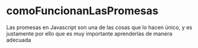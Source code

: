 # comoFuncionanLasPromesas
Las promesas en Javascript son una de las cosas que lo hacen único, y es justamente por ello que es muy importante aprenderlas de manera adecuada
